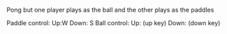 Pong but one player plays as the ball and the other plays as the paddles

Paddle control: Up:W Down: S
Ball control: Up: (up key) Down: (down key)
